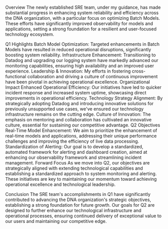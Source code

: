 Overview
The newly established SRE team, under my guidance, has made substantial progress in enhancing system reliability and efficiency across the DNA organization, with a particular focus on optimizing Batch Models. These efforts have significantly improved observability for models and applications, setting a strong foundation for a resilient and user-focused technology ecosystem.

Q1 Highlights
Batch Model Optimization: Targeted enhancements in Batch Models have resulted in reduced operational disruptions, significantly boosting system reliability.
Infrastructure Enhancement: Transitioning to Datadog and upgrading our logging system have markedly advanced our monitoring capabilities, ensuring high availability and an improved user experience.
Leadership & Innovation: My efforts in fostering cross-functional collaboration and driving a culture of continuous improvement have been pivotal in achieving operational excellence.
Organizational Impact
Enhanced Operational Efficiency: Our initiatives have led to quicker incident response and increased system uptime, showcasing direct improvements in operational efficiency.
Technology Strategy Alignment: By strategically adopting Datadog and introducing innovative solutions for previously unsupported use cases, we've ensured our technology infrastructure remains on the cutting edge.
Culture of Innovation: The emphasis on mentoring and collaboration has cultivated an innovative culture, essential for sustaining our competitive advantage.
Q2 Objectives
Real-Time Model Enhancement: We aim to prioritize the enhancement of real-time models and applications, addressing their unique performance challenges and improving the efficiency of live data processing.
Standardization of Alerting: Our goal is to develop a standardized, automated framework for alerting and dashboard creation, aimed at enhancing our observability framework and streamlining incident management.
Forward Focus
As we move into Q2, our objectives are strategically aligned with extending technological capabilities and establishing a standardized approach to system monitoring and alerting. These initiatives are key to maintaining our momentum toward achieving operational excellence and technological leadership.

Conclusion
The SRE team's accomplishments in Q1 have significantly contributed to advancing the DNA organization's strategic objectives, establishing a strong foundation for future growth. Our goals for Q2 are designed to further enhance our technological infrastructure and operational processes, ensuring continued delivery of exceptional value to our users and maintaining our competitive edge.
